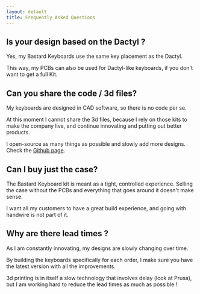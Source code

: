 ```yaml
---
layout: default
title: Frequently Asked Questions
---
```


## Is your design based on the Dactyl ?

Yes, my Bastard Keyboards use the same key placement as the Dactyl.

This way, my PCBs can also be used for Dactyl-like keyboards, if you don't want to get a full Kit.

## Can you share the code / 3d files?

My keyboards are designed in CAD software, so there is no code per se.

At this moment I cannot share the 3d files, because I rely on those kits to make the company live, and continue innovating and putting out better products.

I open-source as many things as possible and slowly add more designs.
Check the [Github page](https://github.com/Bastardkb/).

## Can I buy just the case?

The Bastard Keyboard kit is meant as a tight, controlled experience. Selling the case without the PCBs and everything that goes around it doesn't make sense.

I want all my customers to have a great build experience, and going with handwire is not part of it.

## Why are there lead times ?

As I am constantly innovating, my designs are slowly changing over time.

By building the keyboards specifically for each order, I make sure you have the latest version with all the improvements.

3d printing is in itself a slow technology that involves delay (look at Prusa), but I am working hard to reduce the lead times as much as possible ! 